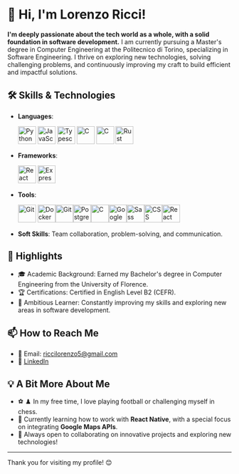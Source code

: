 # 👋 Hi, I'm Lorenzo Ricci!

**I'm deeply passionate about the tech world as a whole, with a solid foundation in software development.** I am currently pursuing a Master's degree in Computer Engineering at the Politecnico di Torino, specializing in Software Engineering. I thrive on exploring new technologies, solving challenging problems, and continuously improving my craft to build efficient and impactful solutions.

## 🛠️ Skills & Technologies
- **Languages**: <p align="left"> <img src="https://cdn.jsdelivr.net/gh/devicons/devicon/icons/python/python-original.svg" alt="Python" width="40" height="40"/> <img src="https://cdn.jsdelivr.net/gh/devicons/devicon/icons/javascript/javascript-original.svg" alt="JavaScript" width="40" height="40"/> <img src="https://cdn.jsdelivr.net/gh/devicons/devicon/icons/typescript/typescript-original.svg" alt="Typescript" width="40" height="40"/>  <img src="https://cdn.jsdelivr.net/gh/devicons/devicon/icons/cplusplus/cplusplus-original.svg" alt="C" width="40" height="40"/> <img src="https://cdn.jsdelivr.net/gh/devicons/devicon/icons/c/c-original.svg" alt="C" width="40" height="40"/>
<img src="https://cdn.jsdelivr.net/gh/devicons/devicon/icons/rust/rust-original.svg" alt="Rust" width="40" height="40"/></p>
- **Frameworks**: <p align="left"> <img src="https://cdn.jsdelivr.net/gh/devicons/devicon/icons/react/react-original.svg" alt="React" width="40" height="40"/> <img src="https://cdn.jsdelivr.net/gh/devicons/devicon/icons/express/express-original.svg" alt="Express" width="40" height="40"/></p>
- **Tools**: <p align="left"> <img src="https://cdn.jsdelivr.net/gh/devicons/devicon/icons/git/git-original.svg" alt="Git" width="40" height="40"/> <img src="https://cdn.jsdelivr.net/gh/devicons/devicon/icons/docker/docker-original.svg" alt="Docker" width="40" height="40"/><img src="https://cdn.jsdelivr.net/gh/devicons/devicon/icons/vscode/vscode-original.svg" alt="Git" width="40" height="40"/><img src="https://cdn.jsdelivr.net/gh/devicons/devicon/icons/postgresql/postgresql-original.svg" alt="PostgreSQL" width="40" height="40"/><img src="https://cdn.jsdelivr.net/gh/devicons/devicon/icons/sqlite/sqlite-original.svg" alt="C" width="40" height="40"/><img src="https://cdn.jsdelivr.net/gh/devicons/devicon/icons/googlecloud/googlecloud-original.svg" alt="Google Cloud" width="40" height="40"/><img src="https://cdn.jsdelivr.net/gh/devicons/devicon/icons/sass/sass-original.svg" alt="Sass" width="40" height="40"/><img src="https://cdn.jsdelivr.net/gh/devicons/devicon/icons/css3/css3-original.svg" alt="CSS" width="40" height="40"/><img src="https://cdn.jsdelivr.net/gh/devicons/devicon/icons/reactbootstrap/reactbootstrap-original.svg" alt="React Bootstrap" width="40" height="40"/></p>
- **Soft Skills**: Team collaboration, problem-solving, and communication.

## 🌟 Highlights
- 🎓 Academic Background: Earned my Bachelor's degree in Computer Engineering from the University of Florence.
- 🏆 Certifications: Certified in English Level B2 (CEFR).
- 🌱 Ambitious Learner: Constantly improving my skills and exploring new areas in software development.

## 📫 How to Reach Me
- 📧 Email: [riccilorenzo5@gmail.com](mailto:riccilorenzo5@gmail.com)
- 💼 [LinkedIn](https://[linkedin.com/in/your-profile](https://www.linkedin.com/in/lorenzo-ricci-90a590227/))

## 💡 A Bit More About Me
- ⚽ ♟️ In my free time, I love playing football or challenging myself in chess.
- 🌱 Currently learning how to work with **React Native**, with a special focus on integrating **Google Maps APIs**.
- 🚀 Always open to collaborating on innovative projects and exploring new technologies!

---

Thank you for visiting my profile! 😊

